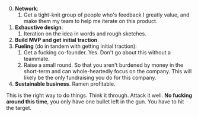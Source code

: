 0. **Network**:
	1. Get a tight-knit group of people who's feedback I greatly value, and make them my team to help me iterate on this product.
1. **Exhaustive design**:
	1. Iteration on the idea in words and rough sketches.
2. **Build MVP and get initial traction**.
3. **Fueling** (do in tandem with getting initial traction):
	1. Get a fucking co-founder. Yes. Don't go about this without a teammate.
	2. Raise a small round. So that you aren't burdened by money in the short-term and can whole-heartedly focus on the company. This will likely be the only fundraising you do for this company.
4. **Sustainable business**. Ramen profitable.

This is the right way to do things. Think it through. Attack it well. **No fucking around this time**, you only have one bullet left in the gun. You have to hit the target.